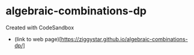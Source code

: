 # algebraic-combinations-dp

Created with CodeSandbox

- (link to web page)[https://ziggystar.github.io/algebraic-combinations-dp/]
